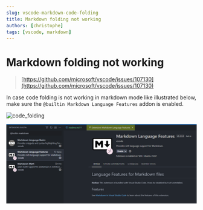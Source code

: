 ```yaml
---
slug: vscode-markdown-code-folding
title: Markdown folding not working
authors: [christophe]
tags: [vscode, markdown]
---
```

# Markdown folding not working

> [https://github.com/microsoft/vscode/issues/107130](https://github.com/microsoft/vscode/issues/107130)

In case code folding is not working in markdown mode like illustrated below, make sure the `@builtin Markdown Language Features` addon is enabled.

![code_folding](./images/code_folding.gif)

![Markdown Language Features](./images/markdown_language_features.png)